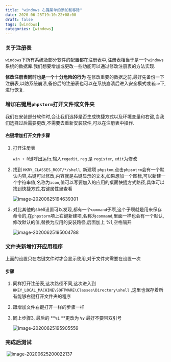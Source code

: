 ```yaml
---
title: "windows 右键菜单的添加和移除"
date: 2020-06-25T19:10:22+08:00
draft: false
tags: [windows]
categories: [windows]
---
```


###  关于注册表

`windows`下所有系统及部分软件的配置都在注册表中,注册表相当于是一个`windows`系统的数据库.我们想要增加或更改一些功能可以通过修改注册表的方法实现.

**修改注册表同时也是一个十分危险的行为** 在修改重要的数据之前,最好先备份一下注册表,以防系统崩溃,备份后的注册表也可以在系统崩溃后进入安全模式或者`pe`下,进行恢复.

### 增加右键用`phpstorm`打开文件或文件夹

我们在安装部分软件时,会让我们选择是否生成快捷方式以及环境变量和右键,当我们选择过后需要更改,不需要去重新安装软件,可以在注册表中操作.

#### 右键增加打开文件步骤

1. 打开注册表

   `win + R`键呼出运行,输入`regedit`, `reg` 是 `register`, `edit`为修改

2. 找到 `HKRY_CLASSES_ROOT/*/shell`, 新建项 `phpstom`,点击`phpsotrm`会有一个默认内容,右键可以修改,内容就是右键显示的文本,如果想加一个图标,可以新建一个字符串值,名称为`icon`,值可以写要加入的应用的桌面快捷方式路径,具体可以找到快捷方式,右键属性里查看

   ![image-20200625194639301](http://qiniu.caoayu.xyz/img/20200625194707.png)

3. 对比其他的shell设置可以发现,都有一个`command`子项,这个子项就是用来保存命令的,在`phpstorm`项上右键新建项,名称为`command`,里面一样也会有一个默认,修改默认的值,替换为应用的安装路径,后面加上 %1,空格隔开

   ![image-20200625195004788](http://qiniu.caoayu.xyz/img/20200625195006.png)

### 文件夹新增打开应用程序

上面的设置只在右键文件时才会显示使用,对于文件夹需要在设置一次

#### 步骤

1. 同样打开注册表,这次路径不同,这次进入到 `HKEY_LOCAL_MACHINE\SOFTWARE\Classes\Directory\shell` ,这里也保存着所有能够右键打开文件夹的程序

2. 跟增加文件右键打开一样的步骤一样

3. 同上步骤3, 最后的 **`%1` **更改为 **`%v`** 最好不要带双引号

   ![image-20200625195905559](http://qiniu.caoayu.xyz/img/20200625195907.png)

### 完成后测试

​	![image-20200625200022137](http://qiniu.caoayu.xyz/img/20200625200023.png)